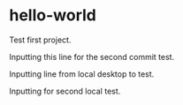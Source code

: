 # hello-world
Test first project.

Inputting this line for the second commit test.

Inputting line from local desktop to test.

Inputting for second local test.
